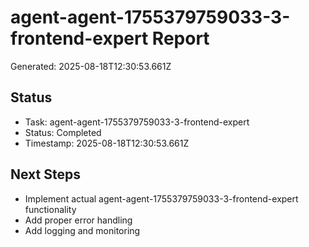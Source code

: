 # agent-agent-1755379759033-3-frontend-expert Report

Generated: 2025-08-18T12:30:53.661Z

## Status
- Task: agent-agent-1755379759033-3-frontend-expert
- Status: Completed
- Timestamp: 2025-08-18T12:30:53.661Z

## Next Steps
- Implement actual agent-agent-1755379759033-3-frontend-expert functionality
- Add proper error handling
- Add logging and monitoring
